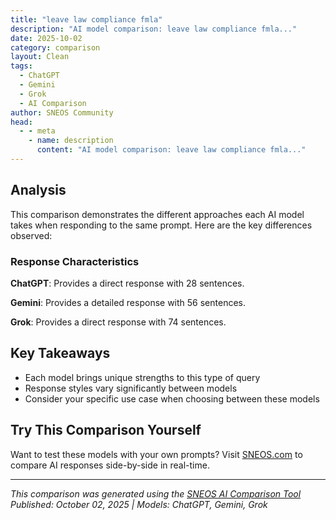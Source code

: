 ```yaml
---
title: "leave law compliance fmla"
description: "AI model comparison: leave law compliance fmla..."
date: 2025-10-02
category: comparison
layout: Clean
tags:
  - ChatGPT
  - Gemini
  - Grok
  - AI Comparison
author: SNEOS Community
head:
  - - meta
    - name: description
      content: "AI model comparison: leave law compliance fmla..."
---
```


<ChatComparison
  title="leave law compliance fmla"
  prompt="leave law compliance fmla"
  :responses='{"ChatGPT": "The Family and Medical Leave Act (FMLA) is a U.S. federal law that requires covered employers to provide eligible employees with unpaid, job-protected leave for specified family and medical reasons. Compliance with FMLA is important for both employers and employees to ensure rights are protected.\n\nHere is a summary of key points about FMLA compliance:\n\n### Who is Covered?\n- Employers: Private-sector employers with 50 or more employees, public agencies, and public or private elementary or secondary schools.\n- Employees: Must have worked for the employer for at least 12 months, have at least 1,250 hours of service over the previous 12 months, and work at a location with at least 50 employees within 75 miles.\n\n### Eligible Reasons for Leave\n- Birth and care of a newborn child.\n- Placement of a child for adoption or foster care.\n- To care for an immediate family member (spouse, child, or parent) with a serious health condition.\n- The employee\u2019s own serious health condition.\n- Certain military family leave entitlements.\n\n### Employee Rights\n- Up to 12 workweeks of unpaid leave in a 12-month period.\n- Continuation of group health insurance coverage under the same terms and conditions.\n- Restoration to the same or an equivalent job upon return.\n\n### Employer Responsibilities\n- Post FMLA information prominently in the workplace.\n- Notify employees of their FMLA eligibility within 5 business days of the leave request.\n- Provide a written notice of rights and responsibilities.\n- Maintain employee benefits during leave.\n- Reinstate the employee to the same or an equivalent position after leave.\n- Maintain confidentiality of medical information.\n\n### Compliance Tips\n- Keep thorough records of FMLA leave requests and approvals.\n- Train managers and HR personnel on FMLA requirements.\n- Use consistent procedures in handling leave requests.\n- Consult legal counsel for complex situations or disputes.\n\nIf you are an employee seeking leave, notify your employer as soon as possible and provide the required certification forms. If you are an employer, ensure your policies align with FMLA and communicate clearly with employees.\n\nIf you need specific information or assistance with a particular FMLA compliance issue, please let me know!", "Gemini": "Okay, I understand you\u0027re looking for information related to leaving your job, specifically in the context of law compliance and the Family and Medical Leave Act (FMLA). To give you the best possible information, I need to clarify a few things. Please understand that I am an AI and cannot provide legal advice. This information is for educational purposes only. You should consult with an HR professional or employment attorney for advice specific to your situation.\n\nHere are some key areas to consider:\n\n**1. Resigning While on FMLA Leave:**\n\n* **Is it allowed?** Generally, yes. You are allowed to resign from your job while on FMLA leave. Taking FMLA leave does not obligate you to return to work afterward.\n* **Employer\u0027s Policies:** Review your employer\u0027s policies regarding resignation, especially those related to benefits, repayment of premiums, or accrued vacation time. Your employer\u0027s handbook or HR department should have this information.\n* **Notice Period:** Typically, you are expected to provide your employer with a notice of resignation, even while on FMLA leave. The standard notice period is often two weeks, but your employer\u0027s policy or your employment agreement may specify a different timeframe. Providing adequate notice is professional and can help maintain a positive relationship with your former employer.\n* **Benefits:**\n * **Health Insurance:** Your health insurance coverage under FMLA typically ends when you resign. COBRA (Consolidated Omnibus Budget Reconciliation Act) may allow you to continue your health insurance coverage at your own expense. Your employer is required to provide you with information about COBRA.\n * **Other Benefits:** Your eligibility for other benefits (like accrued vacation time, sick leave payout, or retirement plan contributions) will depend on your employer\u0027s policies and applicable state laws.\n* **Repayment of Benefits:** In some limited situations, an employer *may* be able to recover health insurance premiums they paid while you were on FMLA leave if you don\u0027t return to work. This is only permissible if you voluntarily resign *before* the end of your FMLA leave period and if you fail to return to work for a reason other than a continuation, recurrence, or onset of a serious health condition that would entitle you to FMLA leave. This is a complex area, and the employer\u0027s policy must be clearly stated. Many employers choose not to pursue this.\n\n**2. Potential Legal Considerations:**\n\n* **Discrimination/Retaliation:** Make sure your decision to leave is truly voluntary. If you feel you are being forced to resign due to discrimination or retaliation for taking FMLA leave, consult with an employment attorney *immediately*. It is illegal for an employer to retaliate against you for exercising your rights under the FMLA.\n* **Employment Agreement:** Review any employment agreement or contract you have with your employer. There might be clauses related to resignation, non-compete agreements, or repayment of training costs.\n* **State Laws:** State laws can provide additional protections or requirements beyond the FMLA. Check your state\u0027s labor laws regarding leave, resignation, and benefits.\n\n**3. How to Resign While on FMLA:**\n\n* **Written Notice:** Provide your employer with a written resignation letter. The letter should clearly state your intention to resign and the effective date of your resignation.\n* **Be Professional:** Keep the tone of your resignation letter professional and courteous. You don\u0027t need to go into excessive detail about your reasons for leaving (unless you choose to).\n* **Communicate with HR:** Contact your HR department to discuss the details of your resignation, including your final paycheck, benefits, and any required paperwork.\n* **Documentation:** Keep copies of all documents related to your FMLA leave and your resignation, including your resignation letter, any correspondence with your employer, and your employer\u0027s policies.\n\n**Example Resignation Letter (While on FMLA):**\n\n\u0060\u0060\u0060\n[Your Name]\n[Your Address]\n[Your Phone Number]\n[Your Email Address]\n\n[Date]\n\n[Employer\u0027s Name]\n[Employer\u0027s Address]\n\n**Subject: Resignation**\n\nDear [Manager\u0027s Name],\n\nPlease accept this letter as formal notification that I am resigning from my position as [Your Job Title] with [Company Name], effective [Date of Resignation].\n\nAs I am currently on Family and Medical Leave, I understand this resignation will affect my benefits. I would appreciate it if you could provide me with information regarding my final paycheck, any accrued vacation time, and continuation of health insurance coverage (COBRA).\n\nThank you for the opportunity to work at [Company Name]. I wish you and the company all the best in the future.\n\nSincerely,\n[Your Signature]\n[Your Typed Name]\n\u0060\u0060\u0060\n\n**Key Questions to Ask Yourself \u0026 Your Employer/HR:**\n\n* What is my last day of employment?\n* How will I receive my final paycheck?\n* What happens to my accrued vacation time?\n* What are my options for continuing health insurance coverage (COBRA)?\n* Are there any documents I need to sign or return?\n* Am I eligible for any other benefits upon termination?\n* Will I receive information about my 401k or other retirement plans?\n\n**Important Reminders:**\n\n* **Consult with HR/Legal:** This information is for general guidance only. It is crucial to consult with your HR department and/or an employment law attorney to get advice specific to your situation.\n* **Document Everything:** Keep a record of all communications and documents related to your FMLA leave and your resignation.\n* **Be Proactive:** Take the initiative to understand your rights and responsibilities.\n\nBy carefully considering these factors and seeking professional advice, you can ensure a smooth and legally compliant transition when leaving your job while on FMLA leave. Good luck!\n", "Grok": "I believe you are asking about \u0022leave law compliance\u0022 related to the Family and Medical Leave Act (FMLA) in the United States. If you meant something else, please clarify.\n\nThe Family and Medical Leave Act (FMLA) is a federal law enacted in 1993 that provides certain employees with up to 12 weeks of unpaid, job-protected leave per year for specific family and medical reasons. It also requires that group health benefits be maintained during the leave. Below is an overview of FMLA compliance for employers and employees:\n\n### Key Aspects of FMLA Compliance\n#### 1. **Employer Coverage**\n- FMLA applies to private-sector employers with 50 or more employees within a 75-mile radius for at least 20 workweeks in the current or preceding calendar year.\n- Public agencies and public elementary and secondary schools are also covered, regardless of the number of employees.\n\n#### 2. **Employee Eligibility**\nTo be eligible for FMLA leave, an employee must:\n- Have worked for the employer for at least 12 months (not necessarily consecutive).\n- Have worked at least 1,250 hours during the 12 months prior to the start of the leave.\n- Work at a location where the employer has at least 50 employees within a 75-mile radius.\n\n#### 3. **Qualifying Reasons for Leave**\nFMLA leave can be taken for the following reasons:\n- The birth of a child or placement of a child for adoption or foster care (within 12 months of the event).\n- To care for a spouse, child, or parent with a serious health condition.\n- For the employee\u2019s own serious health condition that makes them unable to perform their job.\n- For certain military family leave reasons, such as caring for a covered service member with a serious injury or illness or addressing exigencies related to a family member\u2019s active duty.\n\n#### 4. **Leave Duration**\n- Eligible employees are entitled to up to 12 weeks of unpaid leave in a 12-month period for most qualifying reasons.\n- For military caregiver leave, an eligible employee can take up to 26 weeks in a single 12-month period.\n\n#### 5. **Job Protection and Benefits**\n- Employees must be reinstated to the same or an equivalent position upon return from FMLA leave, with equivalent pay, benefits, and terms of employment.\n- Employers must maintain the employee\u2019s group health insurance coverage under the same conditions as if the employee had not taken leave.\n\n#### 6. **Notice and Certification**\n- Employees must provide at least 30 days\u2019 notice for foreseeable leave (e.g., planned medical treatment or birth/adoption). If the need for leave is unforeseeable, notice must be given as soon as practicable.\n- Employers may require medical certification to support the need for leave due to a serious health condition.\n- Employers must notify employees of their FMLA rights and eligibility within five business days of the employee requesting leave or the employer becoming aware of the need for leave.\n\n#### 7. **Intermittent Leave**\n- FMLA leave can be taken intermittently or on a reduced schedule when medically necessary (e.g., for ongoing treatment) or for qualifying exigency leave related to military service.\n- For birth or adoption, intermittent leave requires employer approval.\n\n#### 8. **Employer Responsibilities**\n- Post FMLA notices in the workplace explaining employee rights under the Act.\n- Include FMLA policies in employee handbooks or written guidance.\n- Designate leave as FMLA-qualifying when applicable and notify the employee.\n- Maintain records of FMLA leave requests and related documentation (these records must be kept confidential).\n\n#### 9. **Employee Responsibilities**\n- Provide sufficient notice of the need for leave.\n- Submit required medical certifications or other documentation if requested by the employer.\n- Comply with the employer\u2019s usual and customary notification and procedural requirements for requesting leave, absent unusual circumstances.\n\n#### 10. **Interaction with Other Laws**\n- FMLA leave may run concurrently with other types of leave, such as paid sick leave, vacation time, or short-term disability, if the employer\u2019s policy allows or requires it.\n- Some states have their own family and medical leave laws (e.g., California\u2019s CFRA) that may provide additional rights or protections. Employers must comply with both federal and state laws, whichever is more generous to the employee.\n\n#### 11. **Enforcement and Penalties**\n- The U.S. Department of Labor (DOL) enforces FMLA compliance through the Wage and Hour Division.\n- Employees can file complaints with the DOL or pursue private lawsuits if their FMLA rights are violated (e.g., denial of leave, retaliation, or failure to reinstate).\n- Employers may face penalties, back pay, damages, or legal fees for non-compliance.\n\n### Common Compliance Challenges\n- **Misclassification of Leave:** Failing to designate qualifying leave as FMLA-protected.\n- **Retaliation:** Taking adverse action against employees for requesting or taking FMLA leave.\n- **Inadequate Notice:** Employers not providing proper notification of FMLA rights or employees not giving timely notice of leave.\n- **Recordkeeping Errors:** Failing to maintain confidential and accurate records of FMLA leave.\n\n### Tips for Compliance\n- Train HR personnel and managers on FMLA requirements and processes.\n- Develop clear FMLA policies and communicate them to employees.\n- Use standardized forms for leave requests and certifications (available on the DOL website).\n- Consult legal counsel or HR experts for complex cases or potential violations.\n\nIf you\u2019re an employer or employee seeking specific guidance (e.g., a particular FMLA scenario or state-specific rules), or if you need help with forms or resources, let me know. You can also refer to the U.S. Department of Labor\u2019s FMLA webpage (www.dol.gov/agencies/whd/fmla) for detailed information, fact sheets, and compliance tools.\n\nPlease clarify if you meant something else by \u201Cleave law compliance fmla\u201D or if you have a specific question or situation in mind!"}' 
  published-date="02:00"
/>

## Analysis

This comparison demonstrates the different approaches each AI model takes when responding to the same prompt. Here are the key differences observed:

### Response Characteristics

**ChatGPT**: Provides a direct response with 28 sentences. 

**Gemini**: Provides a detailed response with 56 sentences. 

**Grok**: Provides a direct response with 74 sentences. 

## Key Takeaways

- Each model brings unique strengths to this type of query
- Response styles vary significantly between models
- Consider your specific use case when choosing between these models

## Try This Comparison Yourself

Want to test these models with your own prompts? Visit [SNEOS.com](https://sneos.com) to compare AI responses side-by-side in real-time.

---

*This comparison was generated using the [SNEOS AI Comparison Tool](https://sneos.com)*
*Published: October 02, 2025 | Models: ChatGPT, Gemini, Grok*

